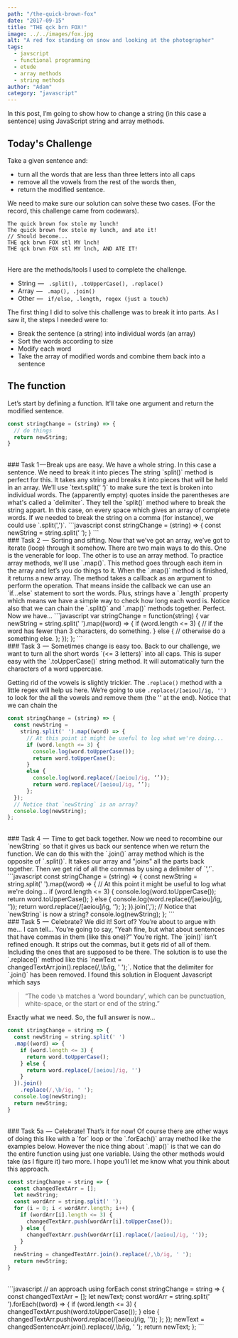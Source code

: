 ```yaml
---
path: "/the-quick-brown-fox"
date: "2017-09-15"
title: "THE qck brn FOX!"
image: ../../images/fox.jpg
alt: "A red fox standing on snow and looking at the photographer"
tags:
  - javscript
  - functional programming
  - etude
  - array methods
  - string methods
author: "Adam"
category: "javascript"
---
```


In this post, I’m going to show how to change a string (in this case a sentence) using JavaScript string and array methods.

## Today's Challenge
Take a given sentence and:
- turn all the words that are less than three letters into all caps
- remove all the vowels from the rest of the words then, 
- return the modified sentence. 

We need to make sure our solution can solve these two cases. (For the record, this challenge came from codewars).

```
The quick brown fox stole my lunch!
The quick brown fox stole my lunch, and ate it!
// Should become...
THE qck brwn FOX stl MY lnch!
THE qck brwn FOX stl MY lnch, AND ATE IT!
```
<br />
Here are the methods/tools I used to complete the challenge.

- String  — ` .split(), .toUpperCase(), .replace()`
- Array  — ` .map(), .join()`
- Other  — ` if/else, .length, regex (just a touch)`

The first thing I did to solve this challenge was to break it into parts. As I saw it, the steps I needed were to:
- Break the sentence (a string) into individual words (an array)
- Sort the words according to size
- Modify each word
- Take the array of modified words and combine them back into a sentence

## The function
Let’s start by defining a function. It’ll take one argument and return the modified sentence.
```javascript
const stringChange = (string) => {
  // do things
  return newString;
}
```
<br />
### Task 1 — Break ups are easy.
We have a whole string. In this case a sentence. We need to break it into pieces The string `split()` method is perfect for this. It takes any string and breaks it into pieces that will be held in an array. We’ll use `text.split(‘ ‘)` to make sure the text is broken into individual words. The (apparently empty) quotes inside the parentheses are what's called a `delimiter`. They tell the `split()` method where to break the string appart. In this case, on every space which gives an array of complete words. If we needed to break the string on a comma (for instance), we could use `.split(',')`.
```javascript
const stringChange = (string) => {
  const newString = string.split(‘ ‘);
}
```
<br />
### Task 2  —  Sorting and sifting.
Now that we’ve got an array, we’ve got to iterate (loop) through it somehow. There are two main ways to do this. One is the venerable for loop. The other is to use an array method. To practice array methods, we'll use `.map()`. This method goes through each item in the array and let’s you do things to it. When the `.map()` method is finished, it returns a new array. The method takes a callback as an argument to perform the operation. That means inside the callback we can use an `if...else` statement to sort the words. Plus, strings have a `.length` property which means we have a simple way to check how long each word is. Notice also that we can chain the `.split()` and `.map()` methods together. Perfect. Now we have…
```javascript
var stringChange = function(string) {
  var newString = 
  string.split(' ').map((word) => {
    if (word.length <= 3) {
      // if the word has fewer than 3 characters, do something.
    } else {
      // otherwise do a something else.
    };
  });
};
```
<br />
### Task 3  —  Sometimes change is easy too.
Back to our challenge, we want to turn all the short words `(<= 3 letters)` into all caps. This is super easy with the `.toUpperCase()` string method. It will automatically turn the characters of a word uppercase. 

Getting rid of the vowels is slightly trickier. The `.replace()` method with a little regex will help us here. We’re going to use `.replace(/[aeiou]/ig, '')` to look for the all the vowels and remove them (the '' at the end). Notice that we can chain the 
```javascript
const stringChange = (string) => {
  const newString = 
    string.split(' ').map((word) => {
      // At this point it might be useful to log what we're doing...
      if (word.length <= 3) {
        console.log(word.toUpperCase());
        return word.toUpperCase();
      }
      else {
        console.log(word.replace(/[aeiou]/ig, ‘’));
        return word.replace(/[aeiou]/ig, ‘’);
      };
  });
  // Notice that `newString` is an array?
  console.log(newString);
};
```
<br />
### Task 4  —  Time to get back together.
Now we need to recombine our `newString` so that it gives us back our sentence when we return the function. We can do this with the `.join()` array method which is the opposite of `.split()`. It takes our array and "joins" all the parts back together. Then we get rid of all the commas by using a delimiter of `','`.
```javascript
const stringChange = (string) => {
  const newString = 
    string.split(' ').map((word) => {
      // At this point it might be useful to log what we're doing...
      if (word.length <= 3) {
        console.log(word.toUpperCase());
        return word.toUpperCase();
      }
      else {
        console.log(word.replace(/[aeiou]/ig, ‘’));
        return word.replace(/[aeiou]/ig, ‘’);
      };
  }).join(',');
  // Notice that `newString` is now a string?
  console.log(newString);
};
```
<br />
### Task 5  —  Celebrate?
We did it! Sort of? You’re about to argue with me... I can tell... You’re going to say, “Yeah fine, but what about sentences that have commas in them (like this one)?” You’re right. The `join()` isn’t refined enough. It strips out the commas, but it gets rid of all of them. Including the ones that are supposed to be there. The solution is to use the `.replace()` method like this `newText = changedTextArr.join().replace(/,\b/ig, ' ');`. Notice that the delimiter for `.join()` has been removed. I found this solution in Eloquent Javascript which says

> “The code `\b` matches a ‘word boundary’, which can be punctuation, white-space, or the start or end of the string.” 

Exactly what we need. So, the full answer is now…
```javascript
const stringChange = string => {
  const newString = string.split(' ')
  .map((word) => {
    if (word.length <= 3) {
      return word.toUpperCase();
    } else {
      return word.replace(/[aeiou]/ig, '')
    }
  }).join()
    .replace(/,\b/ig, ' ');
  console.log(newString);
  return newString;
}
```
<br />
### Task 5a  —  Celebrate!
That’s it for now! Of course there are other ways of doing this like with a `for` loop or the `.forEach()` array method like the examples below. However the nice thing about `.map()` is that we can do the entire function using just one variable. Using the other methods would take (as I figure it) two more. I hope you’ll let me know what you think about this approach.

```javascript
const stringChange = string => {
  const changedTextArr = [];
  let newString;
  const wordArr = string.split(' ');
  for (i = 0; i < wordArr.length; i++) {
    if (wordArr[i].length <= 3) {
      changedTextArr.push(wordArr[i].toUpperCase());
    } else {
      changedTextArr.push(wordArr[i].replace(/[aeiou]/ig, ''));
    }
  }
  newString = changedTextArr.join().replace(/,\b/ig, ' ');
  return newString;
}
```
<br />
```javascript
// an approach using forEach
const stringChange = string => {
  const changedTextArr = [];
  let newText;
  const wordArr = string.split(' ').forEach((word) => {
    if (word.length <= 3) {
      changedTextArr.push(word.toUpperCase());
    } else {
      changedTextArr.push(word.replace(/[aeiou]/ig, ''));
    };
  });
  newText = changedSentenceArr.join().replace(/,\b/ig, ' ');
  return newText;
};
```
